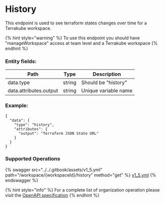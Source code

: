 # History

This endpoint is used to see terraform states changes over time for a Terrakube workspace.

{% hint style="warning" %}
To use this endpoint you should have "manageWorkspace" access at team level and a Terrakube workspace
{% endhint %}

### Entity fields:

| Path                   | Type   | Description          |
| ---------------------- | ------ | -------------------- |
| data.type              | string | Should be "history"  |
| data.attributes.output | string | Unique variable name |

### Example:

```
{
  "data": {
    "type": "history",
    "attributes": {
      "output": "Terraform JSON State URL"
    }
  }
}
```

### Supported Operations

{% swagger src="../../.gitbook/assets/v1_5.yml" path="/workspace/{workspaceId}/history" method="get" %}
[v1_5.yml](../../.gitbook/assets/v1_5.yml)
{% endswagger %}

{% hint style="info" %}
For a complete list of organization operation please visit the [OpenAPI specification](https://github.com/AzBuilder/terrakube-server/tree/main/openapi-spec)
{% endhint %}
